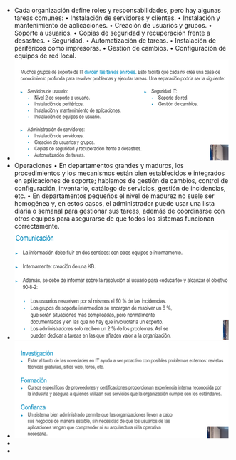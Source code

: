 - Cada organización define roles y responsabilidades, pero hay algunas tareas comunes:
  • Instalación de servidores y clientes.
  • Instalación y mantenimiento de aplicaciones.
  • Creación de usuarios y grupos.
  • Soporte a usuarios.
  • Copias de seguridad y recuperación frente a desastres.
  • Seguridad.
  • Automatización de tareas.
  • Instalación de periféricos como impresoras.
  • Gestión de cambios.
  • Configuración de equipos de red local.
- ![image.png](../assets/image_1723592726865_0.png)
- Operaciones
  • En departamentos grandes y maduros, los procedimientos y los mecanismos están bien establecidos
  e integrados en aplicaciones de soporte; hablamos de gestión de cambios, control de configuración,
  inventario, catálogo de servicios, gestión de incidencias, etc.
  • En departamentos pequeños el nivel de madurez no suele ser homogénea y, en estos casos, el
  administrador puede usar una lista diaria o semanal para gestionar sus tareas, además de
  coordinarse con otros equipos para asegurarse de que todos los sistemas funcionan correctamente.
- ![image.png](../assets/image_1723592761799_0.png)
- ![image.png](../assets/image_1723592785902_0.png)
-
-